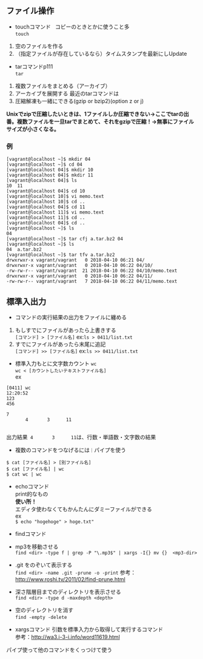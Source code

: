 ## ファイル操作
- touchコマンド  
コピーのときとかに使うこと多  
`touch`
1. 空のファイルを作る
2. （指定ファイルが存在しているなら）タイムスタンプを最新にしUpdate

- tarコマンドp111  
`tar`  
1. 複数ファイルをまとめる（アーカイブ）
2. アーカイブを展開する
最近のtarコマンドは
3. 圧縮解凍も一緒にできる(gzip or bzip2)(option z or j)

**Unixでzipで圧縮したいときは、1ファイルしか圧縮できない→ここでtarの出番。複数ファイルを一旦tarでまとめて、それをgzipで圧縮！→無事にファイルサイズが小さくなる。**


### 例
```
[vagrant@localhost ~]$ mkdir 04  
[vagrant@localhost ~]$ cd 04
[vagrant@localhost 04]$ mkdir 10
[vagrant@localhost 04]$ mkdir 11
[vagrant@localhost 04]$ ls
10  11
[vagrant@localhost 04]$ cd 10
[vagrant@localhost 10]$ vi memo.text
[vagrant@localhost 10]$ cd ..
[vagrant@localhost 04]$ cd 11
[vagrant@localhost 11]$ vi memo.text
[vagrant@localhost 11]$ cd ..
[vagrant@localhost 04]$ cd ..
[vagrant@localhost ~]$ ls
04
[vagrant@localhost ~]$ tar cfj a.tar.bz2 04
[vagrant@localhost ~]$ ls
04  a.tar.bz2
[vagrant@localhost ~]$ tar tfv a.tar.bz2 
drwxrwxr-x vagrant/vagrant   0 2018-04-10 06:21 04/
drwxrwxr-x vagrant/vagrant   0 2018-04-10 06:22 04/10/
-rw-rw-r-- vagrant/vagrant  21 2018-04-10 06:22 04/10/memo.text
drwxrwxr-x vagrant/vagrant   0 2018-04-10 06:22 04/11/
-rw-rw-r-- vagrant/vagrant   7 2018-04-10 06:22 04/11/memo.text
```


## 標準入出力
- コマンドの実行結果の出力をファイルに纏める
1. もしすでにファイルがあったら上書きする  
`[コマンド] > [ファイル名]`
ex:`ls > 0411/list.txt`
2. すでにファイルがあったら末尾に追記  
`[コマンド] >> [ファイル名]`
ex:`ls >> 0411/list.txt`
- 標準入力もとに文字数カウント
`wc`  
`wc < [カウントしたいテキストファイル名]`  
ex 
```
[0411] wc                                                                                                                   12:20:52
123
456

7
       4       3      11
       
```
出力結果` 4       3      11`は、行数・単語数・文字数の結果

- 複数のコマンドをつなげるには`｜`パイプを使う
```
$ cat [ファイル名] > [別ファイル名]
$ cat [ファイル名] | wc
$ cat wc | wc
```
- echoコマンド  
print的なもの  
**使い所！**  
エディタ使わなくてもかんたんにダミーファイルができる  
ex  
`$ echo "hogehoge" > hoge.txt"`

- findコマンド  
- mp3を移動させる  
`find <dir> -type f | grep -P "\.mp3$" | xargs -I{} mv {}  <mp3-dir>`
       
- .git をのぞいて表示する  
`find <dir> -name .git -prune -o -print`
参考：http://www.roshi.tv/2011/02/find-prune.html
       

- 深さ<depth>階層目までのディレクトリを表示させる  
`find <dir> -type d -maxdepth <depth>`
       
- 空のディレクトリを消す  
`find -empty -delete`
  
- xargsコマンド
引数を標準入力から取得して実行するコマンド  
参考：http://wa3.i-3-i.info/word11619.html

パイプ使って他のコマンドをくっつけて使う
       
     
                            
